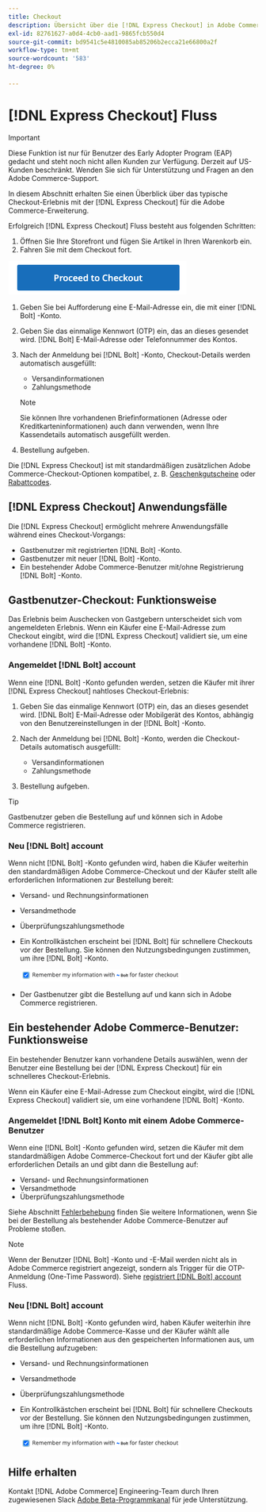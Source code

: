 ```yaml
---
title: Checkout
description: Übersicht über die [!DNL Express Checkout] in Adobe Commerce.
exl-id: 82761627-a0d4-4cb0-aad1-9865fcb550d4
source-git-commit: bd9541c5e4810085ab85206b2ecca21e66800a2f
workflow-type: tm+mt
source-wordcount: '583'
ht-degree: 0%

---
```


# [!DNL Express Checkout] Fluss

>[!IMPORTANT]
>
> Diese Funktion ist nur für Benutzer des Early Adopter Program (EAP) gedacht und steht noch nicht allen Kunden zur Verfügung. Derzeit auf US-Kunden beschränkt. Wenden Sie sich für Unterstützung und Fragen an den Adobe Commerce-Support.

In diesem Abschnitt erhalten Sie einen Überblick über das typische Checkout-Erlebnis mit der [!DNL Express Checkout] für die Adobe Commerce-Erweiterung.

Erfolgreich [!DNL Express Checkout] Fluss besteht aus folgenden Schritten:

1. Öffnen Sie Ihre Storefront und fügen Sie Artikel in Ihren Warenkorb ein.
1. Fahren Sie mit dem Checkout fort.

![Checkout](assets/proceed-checkout.png)

1. Geben Sie bei Aufforderung eine E-Mail-Adresse ein, die mit einer [!DNL Bolt] -Konto.
1. Geben Sie das einmalige Kennwort (OTP) ein, das an dieses gesendet wird. [!DNL Bolt] E-Mail-Adresse oder Telefonnummer des Kontos.
1. Nach der Anmeldung bei [!DNL Bolt] -Konto, Checkout-Details werden automatisch ausgefüllt:

   - Versandinformationen
   - Zahlungsmethode

   >[!NOTE]
   >
   > Sie können Ihre vorhandenen Briefinformationen (Adresse oder Kreditkarteninformationen) auch dann verwenden, wenn Ihre Kassendetails automatisch ausgefüllt werden.

1. Bestellung aufgeben.

Die [!DNL Express Checkout] ist mit standardmäßigen zusätzlichen Adobe Commerce-Checkout-Optionen kompatibel, z. B. [Geschenkgutscheine](https://docs.magento.com/user-guide/catalog/product-gift-card.html) oder [Rabattcodes](https://docs.magento.com/user-guide/marketing/price-rules-cart-coupon.html).

## [!DNL Express Checkout] Anwendungsfälle

Die [!DNL Express Checkout] ermöglicht mehrere Anwendungsfälle während eines Checkout-Vorgangs:

- Gastbenutzer mit registrierten [!DNL Bolt] -Konto.
- Gastbenutzer mit neuer [!DNL Bolt] -Konto.
- Ein bestehender Adobe Commerce-Benutzer mit/ohne Registrierung [!DNL Bolt] -Konto.

## Gastbenutzer-Checkout: Funktionsweise

Das Erlebnis beim Auschecken von Gastgebern unterscheidet sich vom angemeldeten Erlebnis. Wenn ein Käufer eine E-Mail-Adresse zum Checkout eingibt, wird die [!DNL Express Checkout] validiert sie, um eine vorhandene [!DNL Bolt] -Konto.

### Angemeldet [!DNL Bolt] account

Wenn eine [!DNL Bolt] -Konto gefunden werden, setzen die Käufer mit ihrer [!DNL Express Checkout] nahtloses Checkout-Erlebnis:

1. Geben Sie das einmalige Kennwort (OTP) ein, das an dieses gesendet wird. [!DNL Bolt] E-Mail-Adresse oder Mobilgerät des Kontos, abhängig von den Benutzereinstellungen in der [!DNL Bolt] -Konto.
1. Nach der Anmeldung bei [!DNL Bolt] -Konto, werden die Checkout-Details automatisch ausgefüllt:

   - Versandinformationen
   - Zahlungsmethode

1. Bestellung aufgeben.

>[!TIP]
>
> Gastbenutzer geben die Bestellung auf und können sich in Adobe Commerce registrieren.

### Neu [!DNL Bolt] account

Wenn nicht [!DNL Bolt] -Konto gefunden wird, haben die Käufer weiterhin den standardmäßigen Adobe Commerce-Checkout und der Käufer stellt alle erforderlichen Informationen zur Bestellung bereit:

- Versand- und Rechnungsinformationen
- Versandmethode
- Überprüfungszahlungsmethode
- Ein Kontrollkästchen erscheint bei [!DNL Bolt] für schnellere Checkouts vor der Bestellung. Sie können den Nutzungsbedingungen zustimmen, um ihre [!DNL Bolt] -Konto.

   ![Angaben [!DNL Bolt]](assets/checked-bolt.png)

- Der Gastbenutzer gibt die Bestellung auf und kann sich in Adobe Commerce registrieren.

## Ein bestehender Adobe Commerce-Benutzer: Funktionsweise

Ein bestehender Benutzer kann vorhandene Details auswählen, wenn der Benutzer eine Bestellung bei der [!DNL Express Checkout] für ein schnelleres Checkout-Erlebnis.

Wenn ein Käufer eine E-Mail-Adresse zum Checkout eingibt, wird die [!DNL Express Checkout] validiert sie, um eine vorhandene [!DNL Bolt] -Konto.

### Angemeldet [!DNL Bolt] Konto mit einem Adobe Commerce-Benutzer

Wenn eine [!DNL Bolt] -Konto gefunden wird, setzen die Käufer mit dem standardmäßigen Adobe Commerce-Checkout fort und der Käufer gibt alle erforderlichen Details an und gibt dann die Bestellung auf:

- Versand- und Rechnungsinformationen
- Versandmethode
- Überprüfungszahlungsmethode

Siehe Abschnitt [Fehlerbehebung](../express-checkout/troubleshooting.md) finden Sie weitere Informationen, wenn Sie bei der Bestellung als bestehender Adobe Commerce-Benutzer auf Probleme stoßen.

>[!NOTE]
>
> Wenn der Benutzer [!DNL Bolt] -Konto und -E-Mail werden nicht als in Adobe Commerce registriert angezeigt, sondern als Trigger für die OTP-Anmeldung (One-Time Password). Siehe [registriert [!DNL Bolt] account](#registered-bolt-account) Fluss.

### Neu [!DNL Bolt] account

Wenn nicht [!DNL Bolt] -Konto gefunden wird, haben Käufer weiterhin ihre standardmäßige Adobe Commerce-Kasse und der Käufer wählt alle erforderlichen Informationen aus den gespeicherten Informationen aus, um die Bestellung aufzugeben:

- Versand- und Rechnungsinformationen
- Versandmethode
- Überprüfungszahlungsmethode
- Ein Kontrollkästchen erscheint bei [!DNL Bolt] für schnellere Checkouts vor der Bestellung. Sie können den Nutzungsbedingungen zustimmen, um ihre [!DNL Bolt] -Konto.

   ![Angaben [!DNL Bolt]](assets/checked-bolt.png)

## Hilfe erhalten

Kontakt [!DNL Adobe Commerce] Engineering-Team durch Ihren zugewiesenen Slack [Adobe Beta-Programmkanal](http://adobe-beta-programs.slack.com/) für jede Unterstützung.
